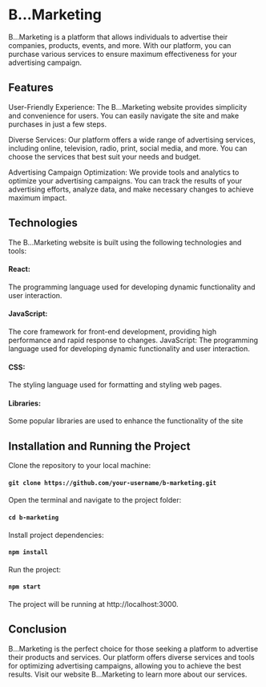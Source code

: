 # B...Marketing

B...Marketing is a platform that allows individuals to advertise their companies, products, events, and more. With our platform, you can purchase various services to ensure maximum effectiveness for your advertising campaign.

## Features

User-Friendly Experience: The B...Marketing website provides simplicity and convenience for users. You can easily navigate the site and make purchases in just a few steps.

Diverse Services: Our platform offers a wide range of advertising services, including online, television, radio, print, social media, and more. You can choose the services that best suit your needs and budget.

Advertising Campaign Optimization: We provide tools and analytics to optimize your advertising campaigns. You can track the results of your advertising efforts, analyze data, and make necessary changes to achieve maximum impact.

## Technologies

The B...Marketing website is built using the following technologies and tools:

#### React:

The programming language used for developing dynamic functionality and user interaction.

#### JavaScript:

The core framework for front-end development, providing high performance and rapid response to changes.
JavaScript: The programming language used for developing dynamic functionality and user interaction.

#### CSS:

The styling language used for formatting and styling web pages.

#### Libraries:

Some popular libraries are used to enhance the functionality of the site

## Installation and Running the Project

Clone the repository to your local machine:

#### `git clone https://github.com/your-username/b-marketing.git`

Open the terminal and navigate to the project folder:

#### `cd b-marketing`

Install project dependencies:

#### `npm install`

Run the project:

#### `npm start`

The project will be running at http://localhost:3000.

## Conclusion

B...Marketing is the perfect choice for those seeking a platform to advertise their products and services. Our platform offers diverse services and tools for optimizing advertising campaigns, allowing you to achieve the best results. Visit our website B...Marketing to learn more about our services.
